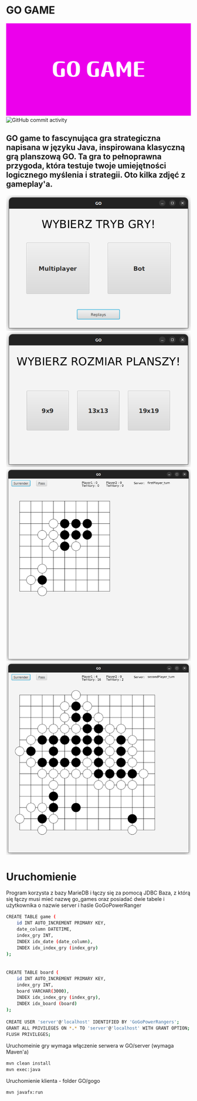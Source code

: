# GO GAME
![Alt text](images/GO_GAME.png)
![GitHub commit activity](https://img.shields.io/github/commit-activity/t/Bart3kTK/GO)
## **GO game** to fascynująca gra strategiczna napisana w języku Java, inspirowana klasyczną grą planszową GO. Ta gra to pełnoprawna przygoda, która testuje twoje umiejętności logicznego myślenia i strategii. Oto kilka zdjęć z gameplay'a.
![Alt text](images/menu2.png)
![Alt text](images/menu1.png)
![Alt text](images/game2.png)
![Alt text](images/game1.png)

# **Uruchomienie**

Program korzysta z bazy MarieDB i łączy się za pomocą JDBC
Baza, z którą się łączy musi mieć nazwę go_games oraz
posiadać dwie tabele i użytkownika o nazwie server
i haśle GoGoPowerRanger

```bash
CREATE TABLE game (
    id INT AUTO_INCREMENT PRIMARY KEY,
    date_column DATETIME,
    index_gry INT,
    INDEX idx_date (date_column),
    INDEX idx_index_gry (index_gry)
);


CREATE TABLE board (
    id INT AUTO_INCREMENT PRIMARY KEY,
    index_gry INT,
    board VARCHAR(3000),
    INDEX idx_index_gry (index_gry),
    INDEX idx_board (board)
);

CREATE USER 'server'@'localhost' IDENTIFIED BY 'GoGoPowerRangers';
GRANT ALL PRIVILEGES ON *.* TO 'server'@'localhost' WITH GRANT OPTION;
FLUSH PRIVILEGES;

```

Uruchomeinie gry wymaga włączenie serwera w GO/server (wymaga Maven'a)
```bash
mvn clean install
mvn exec:java
```

Uruchomienie klienta - folder GO/gogo
```bash
mvn javafx:run
```
